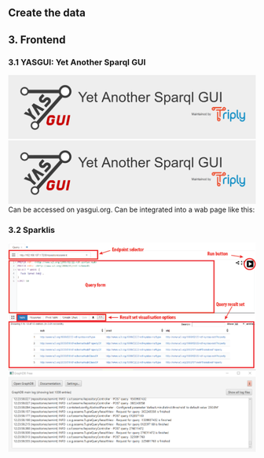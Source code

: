 
## Create the data
 
  <div id='yasgui'></div>
  <script type="text/javascript">
      var yasgui = YASGUI(document.getElementById("yasgui"), {
          //Uncomment below to change the default endpoint
          //Note: If you've already opened the YASGUI page before, you should first clear your
          //local-storage cache before you will see the changes taking effect
          //yasqe:{sparql:{endpoint:'bla'}}
      });
  </script> 
  
  
  
  
  
  

## 3. Frontend <a name="frontend"></a>

### 3.1 YASGUI: Yet Another Sparql GUI <a name="yasgui"></a>
<img src="yasgui.png" alt="YasGui">
<img src="yasgui.png" alt="YasGui">
Can be accessed on yasgui.org.
Can be integrated into a wab page like this:

### 3.2 Sparklis <a name="sparklis"></a>

<img src="yasgui_anat_red.png" alt="YasGI interface">

<img src="graphdb_logfile.png" alt="GraphDB console">
